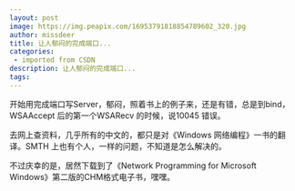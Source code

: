 ```yaml
---
layout: post
image: https://img.peapix.com/16953791818854789602_320.jpg
author: missdeer
title: 让人郁闷的完成端口...
categories: 
 - imported from CSDN
description: 让人郁闷的完成端口...
tags: 
---
```


开始用完成端口写Server，郁闷，照着书上的例子来，还是有错，总是到bind，WSAAccept 后的第一个WSARecv 的时候，说10045 错误。

去网上查资料，几乎所有的中文的，都只是对《Windows 网络编程》一书的翻译。SMTH 上也有个人，一样的问题，不知道是怎么解决的。

不过庆幸的是，居然下载到了《Network Programming for Microsoft Windows》第二版的CHM格式电子书，嘿嘿。
